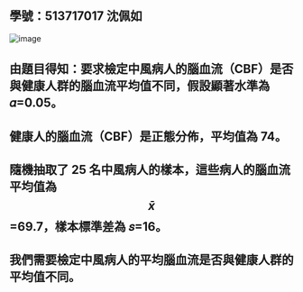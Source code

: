 ## 學號：513717017 沈佩如

![image](https://github.com/user-attachments/assets/43b056ad-d3ff-4be4-875b-3e289e47e099)

## 由題目得知：要求檢定中風病人的腦血流（CBF）是否與健康人群的腦血流平均值不同，假設顯著水準為 𝛼=0.05。

## 健康人的腦血流（CBF）是正態分佈，平均值為 74。

## 隨機抽取了 25 名中風病人的樣本，這些病人的腦血流平均值為 $$\bar{x}$$ =69.7，樣本標準差為 𝑠=16。

## 我們需要檢定中風病人的平均腦血流是否與健康人群的平均值不同。
